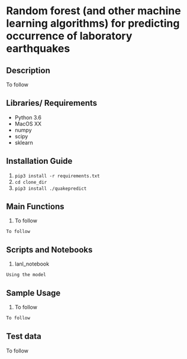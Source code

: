 # Random forest (and other machine learning algorithms) for predicting occurrence of laboratory earthquakes
## Description
To follow

## Libraries/ Requirements
- Python 3.6
- MacOS XX
- numpy
- scipy
- sklearn

## Installation Guide
1. `pip3 install -r requirements.txt`
2. `cd clone_dir`
3. `pip3 install ./quakepredict`

## Main Functions

1. To follow
```
To follow
```

## Scripts and Notebooks

1. lanl_notebook
```
Using the model
```

## Sample Usage

1. To follow
```python
To follow

```

## Test data
To follow
